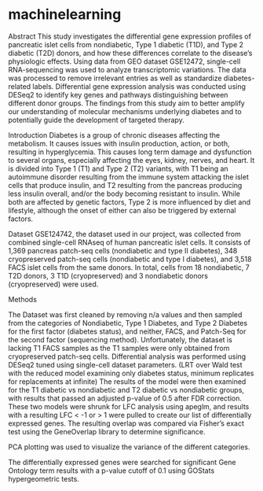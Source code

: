 # machinelearning

Abstract
This study investigates the differential gene expression profiles of  pancreatic islet cells from nondiabetic, Type 1 diabetic (T1D), and Type 2 diabetic (T2D) donors, and how these differences correlate to the disease’s physiologic effects.  Using data from GEO dataset GSE12472, single-cell RNA-sequencing was used to analyze transcriptomic variations.  The data was processed to remove irrelevant entries as well as standardize diabetes-related labels.  Differential gene expression analysis was conducted using DESeq2 to identify key genes and pathways distinguishing between different donor groups.  The findings from this study aim to better amplify our understanding of molecular mechanisms underlying diabetes and to potentially guide the development of targeted therapy.
 
Introduction
Diabetes is a group of chronic diseases affecting the metabolism. It causes issues with insulin production, action, or both, resulting in hyperglycemia. This causes long term damage and dysfunction to several organs, especially affecting the eyes, kidney, nerves, and heart. It is divided into Type 1 (T1) and Type 2 (T2) variants, with T1 being an autoimmune disorder resulting from the immune system attacking the islet cells that produce insulin, and T2 resulting from the pancreas producing less insulin overall, and/or the body becoming resistant to insulin. While both are affected by genetic factors, Type 2 is more influenced by diet and lifestyle, although the onset of either can also be triggered by external factors.  
 
Dataset
GSE124742, the dataset used in our project, was collected from combined single-cell RNAseq of human pancreatic islet cells. It consists of 1,369 pancreas patch-seq cells (nondiabetic and type II diabetes), 348 cryopreserved patch-seq cells (nondiabetic and type I diabetes), and 3,518 FACS islet cells from the same donors.  In total, cells from 18 nondiabetic, 7 T2D donors, 3 T1D (cryopreserved) and 3 nondiabetic donors (cryopreserved) were used.
 
Methods
 
The Dataset was first cleaned by removing n/a values and then sampled from the categories of Nondiabetic, Type 1 Diabetes, and Type 2 Diabetes for the first factor (diabetes status), and neither, FACS, and Patch-Seq for the second factor (sequencing method). Unfortunately, the dataset is lacking T1 FACS samples as the T1 samples were only obtained from cryopreserved patch-seq cells.
Differential analysis was performed using DESeq2 tuned using single-cell dataset parameters. (LRT over Wald test with the reduced model examining only diabetes status, minimum replicates for replacements at infinite)
The results of the model were then examined for the T1 diabetic vs nondiabetic and T2 diabetic vs nondiabetic groups, with results that passed an adjusted p-value of 0.5 after FDR correction. These two models were shrunk for LFC analysis using apeglm, and results with a resulting LFC < -1 or > 1 were pulled to create our list of differentially expressed genes. The resulting overlap was compared via Fisher’s exact test using the GeneOverlap library to determine significance.
 
PCA plotting was used to visualize the variance of the different categories.
 
The differentially expressed genes were searched for significant Gene Ontology term results with a p-value cutoff of 0.1 using GOStats hypergeometric tests.  
